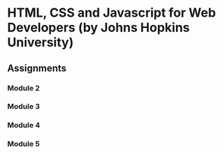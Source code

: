 # HTML, CSS and Javascript for Web Developers (by Johns Hopkins University)

## Assignments

### Module 2

### Module 3

### Module 4

### Module 5

